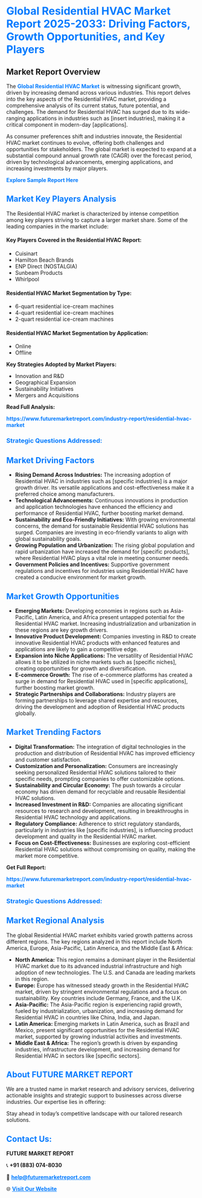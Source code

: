 <h1 style="color: #007BFF;">Global Residential HVAC Market Report 2025-2033: Driving Factors, Growth Opportunities, and Key Players</h1>

<section id="overview">
<h2>Market Report Overview</h2>
<p>The <a href="https://www.futuremarketreport.com/industry-report/residential-hvac-market" style="color: #007BFF; text-decoration: none;"><strong>Global Residential HVAC Market</strong></a> is witnessing significant growth, driven by increasing demand across various industries. This report delves into the key aspects of the Residential HVAC market, providing a comprehensive analysis of its current status, future potential, and challenges. The demand for Residential HVAC has surged due to its wide-ranging applications in industries such as [insert industries], making it a critical component in modern-day [applications].</p>
<p>As consumer preferences shift and industries innovate, the Residential HVAC market continues to evolve, offering both challenges and opportunities for stakeholders. The global market is expected to expand at a substantial compound annual growth rate (CAGR) over the forecast period, driven by technological advancements, emerging applications, and increasing investments by major players.</p>
</section>

<section id="overview">
<p><a href="https://www.futuremarketreport.com/request-sample/reportId=32186" style="color: #007BFF; text-decoration: none;"><strong>Explore Sample Report Here</strong></a></p>
</section>

<section id="key-players">
<h2 style="color: #007BFF;">Market Key Players Analysis</h2>
<p>The Residential HVAC market is characterized by intense competition among key players striving to capture a larger market share. Some of the leading companies in the market include:</p>
<h4>Key Players Covered in the Residential HVAC Report:</h4>
<ul><li>Cuisinart</li><li>Hamilton Beach Brands</li><li>ENP Direct (NOSTALGIA)</li><li>Sunbeam Products</li><li>Whirlpool</li></ul>
<h4>Residential HVAC Market Segmentation by Type:</h4>
<ul><li>6-quart residential ice-cream machines</li><li>4-quart residential ice-cream machines</li><li>2-quart residential ice-cream machines</li></ul>

<h4>Residential HVAC Market Segmentation by Application:</h4>
<ul><li>Online</li><li>Offline</li></ul>
<p><strong>Key Strategies Adopted by Market Players:</strong></p>
<ul>
<li>Innovation and R&D</li>
<li>Geographical Expansion</li>
<li>Sustainability Initiatives</li>
<li>Mergers and Acquisitions</li>
</ul>
</section>

<section>
<p><strong>Read Full Analysis: </strong></p><a href="https://www.futuremarketreport.com/industry-report/residential-hvac-market" style="color: #007BFF; text-decoration: none;"><strong>https://www.futuremarketreport.com/industry-report/residential-hvac-market</strong></a>
<h3 style="color: #007BFF;">Strategic Questions Addressed:</h3>
</section>

<section id="driving-factors">
<h2 style="color: #007BFF;">Market Driving Factors</h2>
<ul>
<li><strong>Rising Demand Across Industries:</strong> The increasing adoption of Residential HVAC in industries such as [specific industries] is a major growth driver. Its versatile applications and cost-effectiveness make it a preferred choice among manufacturers.</li>
<li><strong>Technological Advancements:</strong> Continuous innovations in production and application technologies have enhanced the efficiency and performance of Residential HVAC, further boosting market demand.</li>
<li><strong>Sustainability and Eco-Friendly Initiatives:</strong> With growing environmental concerns, the demand for sustainable Residential HVAC solutions has surged. Companies are investing in eco-friendly variants to align with global sustainability goals.</li>
<li><strong>Growing Population and Urbanization:</strong> The rising global population and rapid urbanization have increased the demand for [specific products], where Residential HVAC plays a vital role in meeting consumer needs.</li>
<li><strong>Government Policies and Incentives:</strong> Supportive government regulations and incentives for industries using Residential HVAC have created a conducive environment for market growth.</li>
</ul>
</section>

<section id="growth-opportunities">
<h2 style="color: #007BFF;">Market Growth Opportunities</h2>
<ul>
<li><strong>Emerging Markets:</strong> Developing economies in regions such as Asia-Pacific, Latin America, and Africa present untapped potential for the Residential HVAC market. Increasing industrialization and urbanization in these regions are key growth drivers.</li>
<li><strong>Innovative Product Development:</strong> Companies investing in R&D to create innovative Residential HVAC products with enhanced features and applications are likely to gain a competitive edge.</li>
<li><strong>Expansion into Niche Applications:</strong> The versatility of Residential HVAC allows it to be utilized in niche markets such as [specific niches], creating opportunities for growth and diversification.</li>
<li><strong>E-commerce Growth:</strong> The rise of e-commerce platforms has created a surge in demand for Residential HVAC used in [specific applications], further boosting market growth.</li>
<li><strong>Strategic Partnerships and Collaborations:</strong> Industry players are forming partnerships to leverage shared expertise and resources, driving the development and adoption of Residential HVAC products globally.</li>
</ul>
</section>

<section id="trending-factors">
<h2 style="color: #007BFF;">Market Trending Factors</h2>
<ul>
<li><strong>Digital Transformation:</strong> The integration of digital technologies in the production and distribution of Residential HVAC has improved efficiency and customer satisfaction.</li>
<li><strong>Customization and Personalization:</strong> Consumers are increasingly seeking personalized Residential HVAC solutions tailored to their specific needs, prompting companies to offer customizable options.</li>
<li><strong>Sustainability and Circular Economy:</strong> The push towards a circular economy has driven demand for recyclable and reusable Residential HVAC solutions.</li>
<li><strong>Increased Investment in R&D:</strong> Companies are allocating significant resources to research and development, resulting in breakthroughs in Residential HVAC technology and applications.</li>
<li><strong>Regulatory Compliance:</strong> Adherence to strict regulatory standards, particularly in industries like [specific industries], is influencing product development and quality in the Residential HVAC market.</li>
<li><strong>Focus on Cost-Effectiveness:</strong> Businesses are exploring cost-efficient Residential HVAC solutions without compromising on quality, making the market more competitive.</li>
</ul>
</section>

<section>
<p><strong>Get Full Report: </strong></p><a href="https://www.futuremarketreport.com/industry-report/residential-hvac-market" style="color: #007BFF; text-decoration: none;"><strong>https://www.futuremarketreport.com/industry-report/residential-hvac-market</strong></a>
<h3 style="color: #007BFF;">Strategic Questions Addressed:</h3>
</section>


<section id="regional-analysis">
<h2 style="color: #007BFF;">Market Regional Analysis</h2>
<p>The global Residential HVAC market exhibits varied growth patterns across different regions. The key regions analyzed in this report include North America, Europe, Asia-Pacific, Latin America, and the Middle East & Africa:</p>
<ul>
<li><strong>North America:</strong> This region remains a dominant player in the Residential HVAC market due to its advanced industrial infrastructure and high adoption of new technologies. The U.S. and Canada are leading markets in this region.</li>
<li><strong>Europe:</strong> Europe has witnessed steady growth in the Residential HVAC market, driven by stringent environmental regulations and a focus on sustainability. Key countries include Germany, France, and the U.K.</li>
<li><strong>Asia-Pacific:</strong> The Asia-Pacific region is experiencing rapid growth, fueled by industrialization, urbanization, and increasing demand for Residential HVAC in countries like China, India, and Japan.</li>
<li><strong>Latin America:</strong> Emerging markets in Latin America, such as Brazil and Mexico, present significant opportunities for the Residential HVAC market, supported by growing industrial activities and investments.</li>
<li><strong>Middle East & Africa:</strong> The region’s growth is driven by expanding industries, infrastructure development, and increasing demand for Residential HVAC in sectors like [specific sectors].</li>
</ul>
</section>

<footer>
<h2 style="color: #007BFF;">About FUTURE MARKET REPORT</h2>
<p>We are a trusted name in market research and advisory services, delivering actionable insights and strategic support to businesses across diverse industries. Our expertise lies in offering:</p>

<p>Stay ahead in today’s competitive landscape with our tailored research solutions.</p>

<h2 style="color: #007BFF;">Contact Us:</h2>
<p><strong>FUTURE MARKET REPORT</strong></p>
<p>📞 <strong>+91 (883) 074-8030</strong></p>
<p>📧 <strong><a href="mailto:help@futuremarketreport.com" style="color: #007BFF;">help@futuremarketreport.com</a></strong></p>
<p>🌐 <strong><a href="https://www.futuremarketreport.com/" style="color: #007BFF;">Visit Our Website</a></strong></p>
</footer>